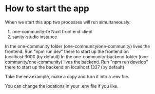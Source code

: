 # How to start the app

When we start this app two processes will run simultaneously:
1. one-community-fe Nuxt front end client
2. sanity-studio instance 

In the one-community folder (one-community/one-community) lives the frontend. Run "npm run dev" there to start up the frontend on localhost:3000 (by default)
In the one-community-backend folder (one-community/one-community) lives the backend. Run "npm run develop" there to start up the backend on localhost:1337 (by default)

Take the env.example, make a copy and turn it into a .env file.

You can change the locations in your .env file if you like.
